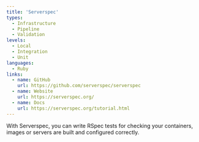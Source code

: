 ```yaml
---
title: 'Serverspec'
types:
  - Infrastructure
  - Pipeline
  - Validation
levels:
  - Local
  - Integration
  - Unit
languages:
  - Ruby
links:
  - name: GitHub
    url: https://github.com/serverspec/serverspec
  - name: Website
    url: https://serverspec.org/
  - name: Docs
    url: https://serverspec.org/tutorial.html
---
```


With Serverspec, you can write RSpec tests for checking your containers, images or servers are built and configured correctly.
